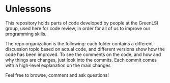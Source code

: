 Unlessons
=========

This repository holds parts of code developed by people at the GreenLSI group, used here for code review, in order for all of us to improve our programming skills. 

The repo organization is the following: each folder contains a different discussion topic based on actual code, and different versions show how the code has been improved. 
To see the comments on the code, and how and why things are changes, just look into the commits. 
Each commit comes with a high-level explanation on the main changes


Feel free to browse, comment and ask questions!




